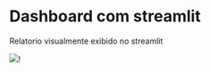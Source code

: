 <h1>Dashboard com streamlit</h1>

<p>Relatorio visualmente exibido no streamlit</p>
<img src="https://github.com/user-attachments/assets/edd515fa-c57a-457d-aeb0-8a211d2bbca4">!
